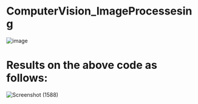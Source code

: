 # ComputerVision_ImageProcessesing
![image](https://cdn-images-1.medium.com/max/1600/1*q1uVc-MU-tC-WwFp2yXJow.gif)
# Results on the above code as follows:

![Screenshot (1588)](https://user-images.githubusercontent.com/64470724/120700488-59468400-c4cf-11eb-9612-58cebe8d9b60.png)

